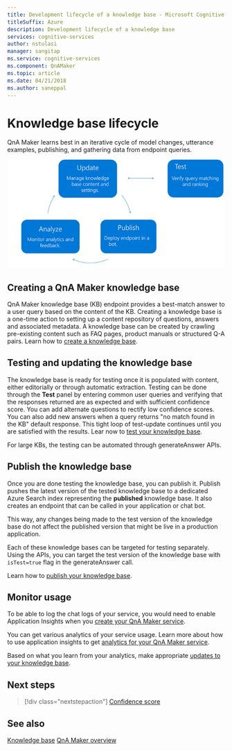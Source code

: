```yaml
---
title: Development lifecycle of a knowledge base - Microsoft Cognitive Services | Microsoft Docs
titleSuffix: Azure
description: Development lifecycle of a knowledge base 
services: cognitive-services
author: nstulasi
manager: sangitap
ms.service: cognitive-services
ms.component: QnAMaker
ms.topic: article
ms.date: 04/21/2018
ms.author: saneppal
---
```


# Knowledge base lifecycle
QnA Maker learns best in an iterative cycle of model changes, utterance examples, publishing, and gathering data from endpoint queries. 

![Authoring cycle](../media/qnamaker-concepts-lifecycle/kb-lifecycle.png)

## Creating a QnA Maker knowledge base
QnA Maker knowledge base (KB) endpoint provides a best-match answer to a user query based on the content of the KB. Creating a knowledge base is a one-time action to setting up a content repository of questions, answers and associated metadata. A knowledge base can be created by crawling pre-existing content such as FAQ pages, product manuals or structured Q-A pairs. Learn how to [create a knowledge base](../How-To/create-knowledge-base.md).

## Testing and updating the knowledge base
The knowledge base is ready for testing once it is populated with content, either editorially or through automatic extraction. Testing can be done through the **Test** panel by entering common user queries and verifying that the responses returned are as expected and with sufficient confidence score. You can add alternate questions to rectify low confidence scores. You can also add new answers when a query returns "no match found in the KB" default response. This tight loop of test-update continues until you are satisfied with the results. Lear now to [test your knowledge base](../How-To/test-knowledge-base.md).

For large KBs, the testing can be automated through generateAnswer APIs. 

## Publish the knowledge base
Once you are done testing the knowledge base, you can publish it. Publish pushes the latest version of the tested knowledge base  to a dedicated Azure Search index representing the **published** knowledge base. It also creates an endpoint that can be called in your application or chat bot.

This way, any changes being made to the test version of the knowledge base do not affect the published version that might be live in a production application.

Each of these knowledge bases can be targeted for testing separately. Using the APIs, you can target the test version of the knowledge base with `isTest=true` flag in the generateAnswer call.

Learn how to [publish your knowledge base](../How-To/publish-knowledge-base.md).

## Monitor usage
To be able to log the chat logs of your service, you would need to enable Application Insights when you [create your QnA Maker service](../How-To/set-up-qnamaker-service-azure.md).

You can get various analytics of your service usage. Learn more about how to use application insights to get [analytics for your QnA Maker service](../How-To/get-analytics-knowledge-base.md).

Based on what you learn from your analytics, make appropriate [updates to your knowledge base](../How-To/edit-knowledge-base.md).

## Next steps

> [!div class="nextstepaction"]
> [Confidence score](./confidence-score.md)

## See also 

[Knowledge base](./knowledge-base.md)
[QnA Maker overview](../Overview/overview.md)
